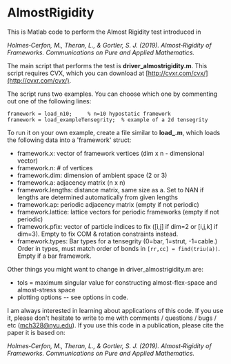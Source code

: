 # AlmostRigidity

This is Matlab code to perform the Almost Rigidity test introduced in 

 *Holmes‐Cerfon, M., Theran, L., & Gortler, S. J. (2019). Almost‐Rigidity of Frameworks. Communications on Pure and Applied Mathematics.*

The main script that performs the test is **driver_almostrigidity.m**. This script requires CVX, which you can download at [http://cvxr.com/cvx/](http://cvxr.com/cvx/).
    
The script runs two examples. You can choose which one by commenting out one of the following lines: 

    framework = load_n10;     % n=10 hypostatic framework
    framework = load_exampleTensegrity;  % example of a 2d tensegrity
    
To run it on your own example, create a file similar to **load_.m**, which loads the following data into a 'framework' struct:   
* framework.x:         vector of framework vertices (dim x n - dimensional vector)
* framework.n:         # of vertices
* framework.dim:       dimension of ambient space (2 or 3)  
* framework.a:         adjacency matrix (n x n)  
* framework.lengths:   distance matrix, same size as a. Set to NAN if lengths are determined automatically from given lengths  
* framework.ap:        periodic adjacency matrix (empty if not periodic)  
* framework.lattice:   lattice vectors for periodic frameworks (empty if not periodic)  
* framework.pfix:      vector of particle indices to fix ([i,j] if dim=2 or [i,j,k] if dim=3). Empty to fix COM & rotation constraints instead.  
* framework.types:     Bar types for a tensegrity (0=bar, 1=strut, -1=cable.)  
                       Order in types, must match order of bonds in `[rr,cc] = find(triu(a))`.  
                       Empty if a bar framework.   
                       
Other things you might want to change in driver_almostrigidity.m are:   
* tols = maximum singular value for constructing almost-flex-space and almost-stress space  
* plotting options -- see options in code.   

I am always interested in learning about applications of this code. 
If you use it, please don't hesitate to write to me with comments / questions / bugs / etc (mch328@nyu.edu).
If you use this code in a publication, please cite the paper it is based on: 

  *Holmes‐Cerfon, M., Theran, L., & Gortler, S. J. (2019). Almost‐Rigidity of Frameworks. Communications on Pure and Applied Mathematics.*
    

